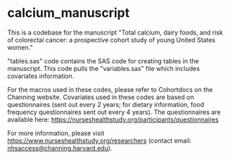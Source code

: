 # calcium_manuscript

This is a codebase for the manuscript "Total calcium, dairy foods, and risk of colorectal cancer: a prospective cohort study of young United States women."

"tables.sas" code contains the SAS code for creating tables in the manuscript. This code pulls the "variables.sas" file which includes covariates information.

For the macros used in these codes, please refer to Cohortdocs on the Channing website.
Covariates used in these codes are based on questionnaires (sent out every 2 years; for dietary information, food frequency questionnaires sent out every 4 years). The questionnaires are available here: https://nurseshealthstudy.org/participants/questionnaires

For more information, please visit https://www.nurseshealthstudy.org/researchers (contact email: nhsaccess@channing.harvard.edu).
